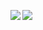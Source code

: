 <p><img align="left" src="[https://github-readme-stats.vercel.app/api/top-langs?username=ikbenlike&show_icons=true&theme=dark](https://github-readme-stats.vercel.app/api/top-langs?username=ikbenlike&show_icons=true&theme=dark&hide=scss,tex,perl,groff)"/></p>
<p><img align="left" src="https://github-readme-stats.vercel.app/api?username=ikbenlike&include_all_commits=true&show_total_reviews=true&theme=dark"/></p>

